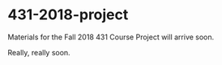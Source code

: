 # 431-2018-project

Materials for the Fall 2018 431 Course Project will arrive soon. 

Really, really soon.
